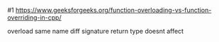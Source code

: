 #1
https://www.geeksforgeeks.org/function-overloading-vs-function-overriding-in-cpp/


overload 
	same name
	diff signature
	return type doesnt affect